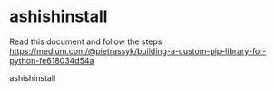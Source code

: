 # ashishinstall 


Read this document and follow the steps
https://medium.com/@pietrassyk/building-a-custom-pip-library-for-python-fe618034d54a

ashishinstall